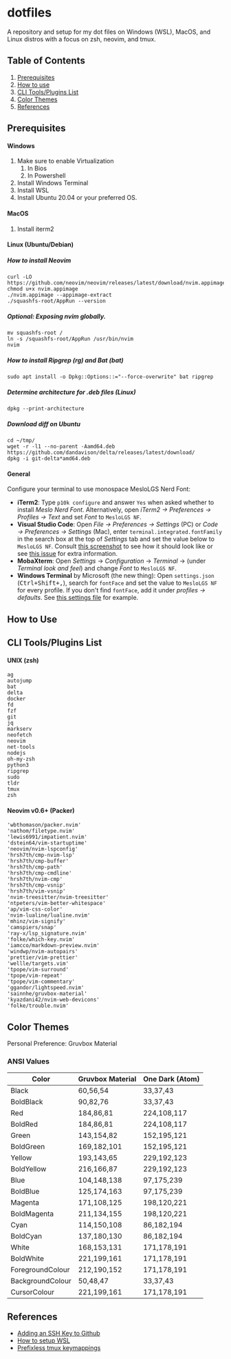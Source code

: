 # dotfiles
A repository and setup for my dot files on Windows (WSL), MacOS, and Linux distros with a focus on zsh, neovim, and tmux.
## Table of Contents
1. [Prerequisites](#prerequisites)
2. [How to use](#how-to-use)
3. [CLI Tools/Plugins List](#cli-toolsplugins-list)
4. [Color Themes](#color-themes)
5. [References](#references)
## Prerequisites
#### Windows
1. Make sure to enable Virtualization
   1. In Bios
   2. In Powershell
2. Install Windows Terminal
3. Install WSL
4. Install Ubuntu 20.04 or your preferred OS.
#### MacOS
1. Install iterm2
#### Linux (Ubuntu/Debian)
##### How to install Neovim
```
curl -LO https://github.com/neovim/neovim/releases/latest/download/nvim.appimage
chmod u+x nvim.appimage
./nvim.appimage --appimage-extract
./squashfs-root/AppRun --version
```
##### *Optional: Exposing nvim globally.*
```
mv squashfs-root /
ln -s /squashfs-root/AppRun /usr/bin/nvim
nvim
```
##### How to install Ripgrep (rg) and Bat (bat)
```
sudo apt install -o Dpkg::Options::="--force-overwrite" bat ripgrep
```
##### Determine architecture for .deb files (Linux)
```
dpkg --print-architecture
```
##### Download diff on Ubuntu
```
cd ~/tmp/
wget -r -l1 --no-parent -Aamd64.deb https://github.com/dandavison/delta/releases/latest/download/
dpkg -i git-delta*amd64.deb
```
#### General
Configure your terminal to use monospace MesloLGS Nerd Font:
- **iTerm2**: Type `p10k configure` and answer `Yes` when asked whether to install
     *Meslo Nerd Font*. Alternatively, open *iTerm2 → Preferences → Profiles → Text* and set *Font* to
     `MesloLGS NF`.
- **Visual Studio Code**: Open *File → Preferences → Settings* (PC) or
     *Code → Preferences → Settings* (Mac), enter `terminal.integrated.fontFamily` in the search box at
     the top of *Settings* tab and set the value below to `MesloLGS NF`.
     Consult [this screenshot](
       https://raw.githubcontent.com/romkatv/powerlevel10k-media/389133fb8c9a2347929a23702ce3039aacc46c3d/visual-studio-code-font-settings.jpg)
     to see how it should look like or see [this issue](
       https://github.com/romkatv/powerlevel10k/issues/671) for extra information.
- **MobaXterm**: Open *Settings* → *Configuration* → *Terminal* → (under *Terminal look and feel*)
     and change *Font* to `MesloLGS NF`.
- **Windows Terminal** by Microsoft (the new thing): Open `settings.json` (<kbd>Ctrl+Shift+,</kbd>),
     search for `fontFace` and set the value to `MesloLGS NF` for every profile. If you don't find
     `fontFace`, add it under *profiles → defaults*. See [this settings file](
       https://raw.githubcontent.com/romkatv/dotfiles-public/aba0e6c4657d705ed6c344d700d659977385f25c/dotfiles/microsoft-terminal-settings.json)
     for example.
## How to Use
## CLI Tools/Plugins List
#### UNIX (zsh)
```
ag
autojump
bat
delta
docker
fd
fzf
git
jq
markserv
neofetch
neovim
net-tools
nodejs
oh-my-zsh
python3
ripgrep
sudo
tldr
tmux
zsh
```
#### Neovim v0.6+ (Packer)
```
'wbthomason/packer.nvim'
'nathom/filetype.nvim'
'lewis6991/impatient.nvim'
'dstein64/vim-startuptime'
'neovim/nvim-lspconfig'
'hrsh7th/cmp-nvim-lsp'
'hrsh7th/cmp-buffer'
'hrsh7th/cmp-path'
'hrsh7th/cmp-cmdline'
'hrsh7th/nvim-cmp'
'hrsh7th/cmp-vsnip'
'hrsh7th/vim-vsnip'
'nvim-treesitter/nvim-treesitter'
'ntpeters/vim-better-whitespace'
'ap/vim-css-color'
'nvim-lualine/lualine.nvim'
'mhinz/vim-signify'
'camspiers/snap'
'ray-x/lsp_signature.nvim'
'folke/which-key.nvim'
'iamcco/markdown-preview.nvim'
'windwp/nvim-autopairs'
'prettier/vim-prettier'
'wellle/targets.vim'
'tpope/vim-surround'
'tpope/vim-repeat'
'tpope/vim-commentary'
'ggandor/lightspeed.nvim'
'sainnhe/gruvbox-material'
'kyazdani42/nvim-web-devicons'
'folke/trouble.nvim'
```
## Color Themes
Personal Preference: Gruvbox Material
### ANSI Values
| Color | Gruvbox Material | One Dark (Atom) |
| --- | --- | --- |
| Black | 60,56,54 | 33,37,43 |
| BoldBlack | 90,82,76 | 33,37,43 |
| Red | 184,86,81 | 224,108,117 |
| BoldRed | 184,86,81 | 224,108,117|
| Green | 143,154,82 | 152,195,121 |
| BoldGreen | 169,182,101 | 152,195,121 |
| Yellow | 193,143,65 | 229,192,123 |
| BoldYellow| 216,166,87 | 229,192,123 |
| Blue | 104,148,138 | 97,175,239 |
| BoldBlue | 125,174,163 | 97,175,239 |
| Magenta | 171,108,125 | 198,120,221 |
| BoldMagenta | 211,134,155 | 198,120,221 |
| Cyan | 114,150,108 | 86,182,194 |
| BoldCyan | 137,180,130 | 86,182,194 |
| White | 168,153,131 | 171,178,191 |
| BoldWhite | 221,199,161 | 171,178,191 |
| ForegroundColour | 212,190,152 | 171,178,191 |
| BackgroundColour | 50,48,47 | 33,37,43 |
| CursorColour | 221,199,161 | 171,178,191 |

## References
* [Adding an SSH Key to Github](https://docs.github.com/en/authentication/connecting-to-github-with-ssh/generating-a-new-ssh-key-and-adding-it-to-the-ssh-agent#adding-your-ssh-key-to-the-ssh-agent)
* [How to setup WSL](https://docs.microsoft.com/en-us/windows/wsl/install)
* [Prefixless tmux keymappings](https://zserge.com/posts/tmux/)
